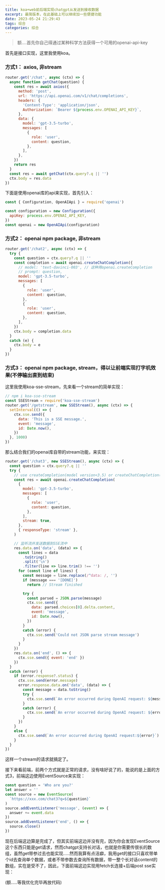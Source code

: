 ```yaml
---
title: koa+web前后端实现chatgpt从发送到接收数据
excerpt: 最简版本，在此基础上可以继续加一些便捷功能
date: 2023-05-24 21:29:43
tags: 综合
categories: 综合
---
```


> 额....首先你自己得通过某种科学方法获得一个可用的openai-api-key

首先是接口实现，这里我使用koa。

### 方式1： axios, 非stream
``` js
router.get('/chat', async (ctx) => {
  async function getChat(question) {
    const res = await axios({
      method: 'post',
      url: 'https://api.openai.com/v1/chat/completions',
      headers: {
        'Content-Type': 'application/json',
        Authorization: `Bearer ${process.env.OPENAI_API_KEY}`,
      },
      data: {
        model: 'gpt-3.5-turbo',
        messages: [
          {
            role: 'user',
            content: question,
          },
        ],
      },
    })
    return res
  }
  const res = await getChat(ctx.query?.q || '')
  ctx.body = res.data
})
```

下面是使用openai库的api来实现，首先引入：
``` js
const { Configuration, OpenAIApi } = require('openai')

const configuration = new Configuration({
  apiKey: process.env.OPENAI_API_KEY,
})
const openai = new OpenAIApi(configuration)
```

### 方式2： openai npm package, 非stream
``` js
router.get('/chat2', async (ctx) => {
  try {
    const question = ctx.query?.q || ''
    const completion = await openai.createChatCompletion({
      // model: 'text-davinci-003', // 这种用openai.createCompletion
      // prompt: question,
      model: 'gpt-3.5-turbo',
      messages: [
        {
          role: 'user',
          content: question,
        },
        {
          role: 'user',
          content: question,
        },
      ],
    })
    ctx.body = completion.data
  }
  catch (e) {
    ctx.body = e
  }
})
```

### 方式3： openai npm package, stream，得以让前端实现打字机效果(不停输出直到结束)
这里我使用koa-sse-stream，先来看一个stream的简单实现：
``` js
// npm i koa-sse-stream
const SSEStream = require('koa-sse-stream')
router.get('/getstream', new SSEStream(), async (ctx) => {
  setInterval(() => {
    ctx.sse.send({
      data: 'This is a SSE message.',
      event: 'message',
      id: Date.now(),
    })
  }, 1000)
})
```

那么结合我们的openai库自带的stream功能，来实现：
``` js
router.get('/chat3', new SSEStream(), async (ctx) => {
  const question = ctx.query?.q || ''
  try {
    // use createCompletion(model version<3.5) or createChatCompletion(with gpt-3.5-turbo)
    const res = await openai.createChatCompletion(
      {
        model: 'gpt-3.5-turbo',
        messages: [
          {
            role: 'user',
            content: question,
          },
        ],
        stream: true,
      },
      { responseType: 'stream' },
    )

    // 监听流并发送数据到SSE流中
    res.data.on('data', (data) => {
      const lines = data
        .toString()
        .split('\n')
        .filter(line => line.trim() !== '')
      for (const line of lines) {
        const message = line.replace(/^data: /, '')
        if (message === '[DONE]')
          return // Stream finished

        try {
          const parsed = JSON.parse(message)
          ctx.sse.send({
            data: parsed.choices[0].delta.content,
            event: 'message',
            id: Date.now(),
          })
        }
        catch (error) {
          ctx.sse.send('Could not JSON parse stream message')
        }
      }
    })
    res.data.on('end', () => {
      ctx.sse.send({ event: 'end' })
    })
  }
  catch (error) {
    if (error.response?.status) {
      ctx.sse.send(error.message)
      error.response.data.on('data', (data) => {
        const message = data.toString()
        try {
          ctx.sse.send(`An error occurred during OpenAI request: ${message}`)
        }
        catch (error) {
          ctx.sse.send(`An error occurred during OpenAI request: ${error}`)
        }
      })
    }
    else {
      ctx.sse.send(`An error occurred during OpenAI request:${error}`)
    }
  }
})
```

这样一个stream的请求就搞定了。

接下来看前端，前两个方式就是正常的请求，没有啥好说了的，能说的是上面的方式3，前端这边使用EventSource来实现：
``` js
const question = 'Who are you?'
let answer = ''
const source = new EventSource(
  `https://xxx.com/chat3?q=${question}`
)
source.addEventListener('message', (event) => {
  answer += event.data
})
source.addEventListener('end', () => {
  source.close()
})
  ```

现在后端这边算是完成了，但其实前端这边并没有完，因为你会发现EventSource这个东西只能是get请求，然而chatgpt支持长对话，也就是你需要传很长的数组，虽然get带参过去也能实现.....然而我算有点洁癖，我用get的接口只喜欢带单个id去查询单个数据，或者不带参数去查询所有数据，带一整个长对话content的数组，实在是受不了，因此，下面前端这边实现用fetch长连接+后端post sse实现：

(额.....等我优化完毕再放代码)



